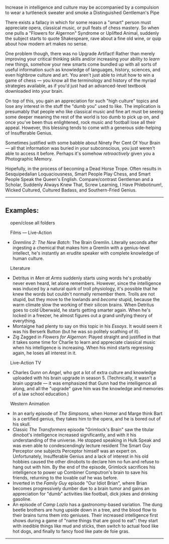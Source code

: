 Increase in intelligence and culture may be accompanied by a compulsion to wear a turtleneck sweater and smoke a Distinguished Gentleman's Pipe

There exists a fallacy in which for some reason a "smart" person must appreciate opera, classical music, or pull feats of chess mastery. So when one pulls a "Flowers for Algernon" Syndrome or Uplifted Animal, suddenly the subject starts to quote Shakespeare, rave about a fine old wine, or quip about how modern art makes no sense.

One problem though, there was no Upgrade Artifact! Rather than merely improving your critical thinking skills and/or increasing your ability to _learn_ new things, somehow your new smarts come bundled up with all sorts of useful information such as knowledge of languages, history, sciences, and even highbrow culture and art. You aren't just able to intuit how to win a game of chess — you know all the terminology and history of the myriad strategies available, as if you'd just had an advanced-level textbook downloaded into your brain.

On top of this, you gain an appreciation for such "high culture" topics and lose any interest in the stuff the "dumb you" used to like. The implication is presumably that people who like classical music and fine art must be seeing some deeper meaning the rest of the world is too dumb to pick up on, and once you've been thus enlightened, rock music and football lose all their appeal. However, this blessing tends to come with a generous side-helping of Insufferable Genius.

Sometimes justified with some babble about Ninety Per Cent Of Your Brain — all that information was buried in your subconscious, you just weren't able to access it before. Perhaps it's somehow _retroactively_ given you a Photographic Memory.

Hopefully, in the process of becoming a Dead Horse Trope. Often results in Sesquipedalian Loquaciousness, Smart People Play Chess, and Smart People Speak the Queen's English. Compare/contrast Gentleman and a Scholar, Suddenly Always Knew That, Screw Learning, I Have Phlebotinum!, Wicked Cultured, Cultured Badass, and Southern-Fried Genius.

___

## Examples:

    open/close all folders 

    Films — Live-Action 

-   _Gremlins 2: The New Batch_: The Brain Gremlin. Literally seconds after ingesting a chemical that makes him a Gremlin with a genius-level intellect, he's instantly an erudite speaker with complete knowledge of human culture.

    Literature 

-   Detritus in _Men at Arms_ suddenly starts using words he's probably never even heard, let alone remembers. However, since the intelligence was induced by a natural quirk of troll physiology, it's possible that he knew the words but couldn't normally remember them. Trolls are not stupid, but they move to the lowlands and _become_ stupid, because the warm climate slow the working of their silicon brains. When Detritus goes to cold Überwald, he starts getting smarter again. When he's locked in a freezer, he almost figures out a grand unifying theory of everything.
-   Montaigne had plenty to say on this topic in his _Essays_. It would seem it was his Berserk Button (but he was so politely scathing of it).
-   Zig Zagged in _Flowers for Algernon_: Played straight and justified in that it takes some time for Charlie to learn and appreciate classical music when his intelligence is increasing. When his mind starts regressing again, he loses all interest in it.

    Live-Action TV 

-   Charles Gunn on _Angel_, who got a lot of extra culture and knowledge uploaded with his brain upgrade in season 5. (Technically, it wasn't a brain upgrade — it was emphasized that Gunn had the intelligence all along, and all the "upgrade" gave him was the knowledge and memories of a law school education.)

    Western Animation 

-   In an early episode of _The Simpsons_, when Homer and Marge think Bart is a certified genius, they takes him to the opera, and he is bored out of his skull.
-   Classic _The Transformers_ episode "Grimlock's Brain" saw the titular dinobot's intelligence increased significantly, and with it his understanding of the universe. He stopped speaking in Hulk Speak and was even able to condescendingly lecture resident The Smart Guy Perceptor one subjects Perceptor himself was an expert on. Unfortunately, Insufferable Genius and a lack of interest in his old hobbies caused the other dinobots to declare him no fun and refuse to hang out with him. By the end of the episode, Grimlock sacrifices his intelligence to power up Combiner Computron's brain to save his friends, returning to the lovable oaf he was before.
-   Inverted in the _Family Guy_ episode "Our Idiot Brian", where Brian becomes progressively dumber due to a brain tumor and gains an appreciation for "dumb" activities like football, dick jokes and drinking gasoline.
-   An episode of _Camp Lazlo_ has a gastronomy-based variation. The dung beetle brothers are hung upside down in a tree, and the blood flow to their brains turns them into geniuses. Their increased intelligence first shows during a game of "name things that are good to eat": they start with inedible things like mud and sticks, then switch to actual food like hot dogs, and finally to fancy food like pate de foie gras.

___